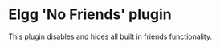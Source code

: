 Elgg 'No Friends' plugin
=========

This plugin disables and hides all built in friends functionality. 
